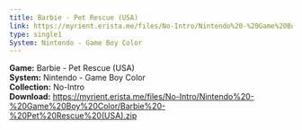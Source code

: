 ```yaml
---
title: Barbie - Pet Rescue (USA)
link: https://myrient.erista.me/files/No-Intro/Nintendo%20-%20Game%20Boy%20Color/Barbie%20-%20Pet%20Rescue%20(USA).zip
type: single1
System: Nintendo - Game Boy Color
---
```

<b>Game:</b> Barbie - Pet Rescue (USA)<br>
<b>System:</b> Nintendo - Game Boy Color<br>
<b>Collection:</b> No-Intro<br>
<b>Download:</b> https://myrient.erista.me/files/No-Intro/Nintendo%20-%20Game%20Boy%20Color/Barbie%20-%20Pet%20Rescue%20(USA).zip